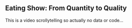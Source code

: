 ## Eating Show: From Quantity to Quality

This is a video scrollytelling so actually no data or code...
